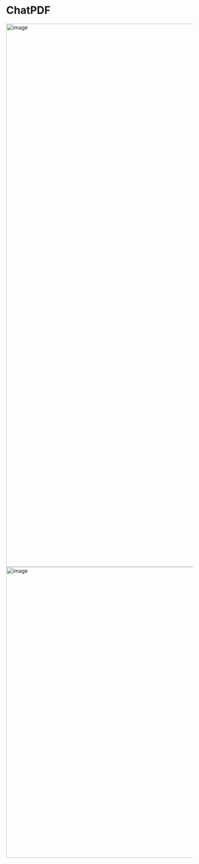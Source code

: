 # ChatPDF
<img width="1468" alt="image" src="https://github.com/user-attachments/assets/d867789d-2689-4145-a3ca-523d57da09f0" />

<img width="786" alt="image" src="https://github.com/user-attachments/assets/3c2014b8-b9d6-448e-83b4-7d3a175d116a" />

